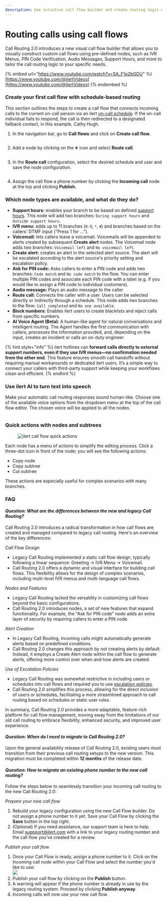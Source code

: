 ```yaml
---
description: Use intuitive call flow builder and create routing logic of any complexity.
---
```


# Routing calls using call flows

Call Routing 2.0 introduces a new visual call flow builder that allows you to visually construct custom call flows using pre-defined nodes, such as IVR Menus, PIN Code Verification, Audio Messages, Support Hours, and more to tailor the call routing logic to your specific needs.

{% embed url="https://www.youtube.com/watch?v=SA_F1p2bGDU" %}
[https://www.youtube.com/@ilertVideos](https://www.youtube.com/@ilertVideos)
{% endembed %}

### Create your first call flow with schedule-based routing

This section outlines the steps to create a call flow that connects incoming calls to the current on-call person via an ilert [on-call schedule](../on-call-management-and-escalations/on-call-schedules/). If the on-call individual fails to respond, the call is then redirected to a designated fallback contact, in this example, Cathy Hugh.

1.  In the navigation bar, go to **Call flows** and click on **Create call flow.**

    <figure><img src="../.gitbook/assets/Screenshot 2024-03-19 at 22.22.13.png" alt=""><figcaption></figcaption></figure>
2.  Add a node by clicking on the ➕ icon and select **Route call**.&#x20;

    <figure><img src="../.gitbook/assets/image (2) (1) (1) (1) (1).png" alt=""><figcaption></figcaption></figure>
3.  In the **Route call** configuration, select the desired schedule and user and save the node configuration.

    <figure><img src="../.gitbook/assets/Screenshot 2024-03-19 at 22.27.42.png" alt=""><figcaption></figcaption></figure>
4. Assign the call flow a phone number by clicking the **Incoming call** node at the top and clicking **Publish.**&#x20;

### Which node types are available, and what do they do?

* **Support hours:** enables your branch to be based on defined [support hours](../alerting/support-hours.md). This node will add two branches: `During support hours` and `Outside support hours`.
* **IVR menu:** adds up to 11 branches (`0-9`, `*`, `#`) and branches based on the callers' DTMF input ("Press 1 for ...").
* **Voicemail:** lets callers leave a voicemail. Voicemails will be appended to alerts created by subsequent **Create alert** nodes. The Voicemail node adds two branches: `Voicemail left` and `No voicemail left`.
* **Create alert:** creates an alert in the selected alert source. The alert will be escalated according to the alert source's priority setting and escalation policy.
* **Ask for PIN code:** Asks callers to enter a PIN code and adds two branches: `Code match` and `No code match` to the flow. You can enter multiple PIN codes and associate each PIN code with a label (e.g. if you would like to assign a PIN code to individual customers).
* **Audio message:** Plays an audio message to the caller
* **Route call:** Connects the caller with a user.  Users can be selected directly or indirectly through a schedule. This node adds two branches to the flow: `Call completed` and `No one available`.
* **Block numbers:** Enables ilert users to create blacklists and reject calls from specific numbers.
* **AI Voice Agent (Beta)**: A human-like agent for natural conversations and intelligent routing. The Agent handles the first communication with callers, processes the information provided, and, depending on the input, creates an incident or calls an on-duty engineer.

{% hint style="info" %}
ilert hotlines can **forward calls directly to external support numbers, even if they use IVR menus—no confirmation needed from the other end**. This feature ensures smooth call handoffs without requiring manual workarounds or dedicated ilert users. It’s a simple way to connect your callers with third-party support while keeping your workflows clean and efficient.
{% endhint %}

### **Use ilert AI to turn text into speech**

Make your automatic call routing responses sound human-like. Choose one of the available voice options from the dropdown menu at the top of the call flow editor. The chosen voice will be applied to all the nodes.&#x20;

<figure><img src="../.gitbook/assets/ilert call flow voice choice.png" alt=""><figcaption></figcaption></figure>

### Quick actions with nodes and subtrees

<figure><img src="../.gitbook/assets/ilert call flow quick actions.png" alt="ilert call flow quick actions"><figcaption></figcaption></figure>

&#x20;Each node has a menu of actions to simplify the editing process. Click a three-dot icon in front of the node; you will see the following actions:

* Copy node
* Copy subtree
* Cut subtree

These actions are especially useful for complex scenarios with many branches.&#x20;

### FAQ

#### _Question: What are the differences between the new and legacy Call Routing?_

Call Routing 2.0 introduces a radical transformation in how call flows are created and managed compared to legacy call routing. Here's an overview of the key differences:

_Call Flow Design_

* Legacy Call Routing implemented a static call flow design, typically following a linear sequence: Greeting -> IVR Menu -> Voicemail.
* Call Routing 2.0 offers a dynamic and visual interface for building call flows. This flexibility allows for the design of complex scenarios, including multi-level IVR menus and multi-language call flows.

_Nodes and Features_

* Legacy Call Routing lacked the versatility in customizing call flows beyond the basic configurations.
* Call Routing 2.0 introduces nodes, a set of new features that expand functionality. For example, the "Ask for PIN code" node adds an extra layer of security by requiring callers to enter a PIN code.

_Alert Creation_

* In Legacy Call Routing, incoming calls might automatically generate alerts based on predefined conditions.
* Call Routing 2.0 changes this approach by not creating alerts by default. Instead, it employs a Create Alert node within the call flow to generate alerts, offering more control over when and how alerts are created.

_Use of Escalation Policies_

* Legacy Call Routing was somewhat restrictive in including users or schedules into call flows and required you to use [escalation policies](../on-call-management-and-escalations/escalation-policies.md).&#x20;
* Call Routing 2.0 simplifies this process, allowing for the direct inclusion of users or schedules, facilitating a more streamlined approach to call routing based on schedules or static user rules.

In summary, Call Routing 2.0 provides a more adaptable, feature-rich platform for call flow management, moving away from the limitations of our old call routing to embrace flexibility, enhanced security, and improved user experience.

####

#### _Question: When do I need to migrate to Call Routing 2.0?_

Upon the general availability release of Call Routing 2.0, existing users must transition from their previous call routing setups to the new version. This migration must be completed within **12 months** of the release date.

####

#### _Question: How to migrate an existing phone number to the new call routing?_

Follow the steps below to seamlessly transition your incoming call routing to the new Call Routing 2.0:

_Prepare your new call flow_

1. Rebuild your legacy configuration using the new Call Flow builder. Do not assign a phone number to it yet. Save your Call Flow by clicking the **Save** button in the top right.
2. (Optional) If you need assistance, our support team is here to help. Email suppport@ilert.com with a link to your legacy routing number and the call flow you've created for a review.

_Publish your call flow_

1. Once your Call Flow is ready, assign a phone number to it. Click on the Incoming call node within your Call Flow and select the number you'd like to use:\
   ![](<../.gitbook/assets/image (4) (1) (1).png>)
2. Publish your call flow by clicking on the **Publish** button.&#x20;
3. A warning will appear if the phone number is already in use by the legacy routing system. Proceed by clicking **Publish anyway**.
4. Incoming calls will now use your new call flow.&#x20;



